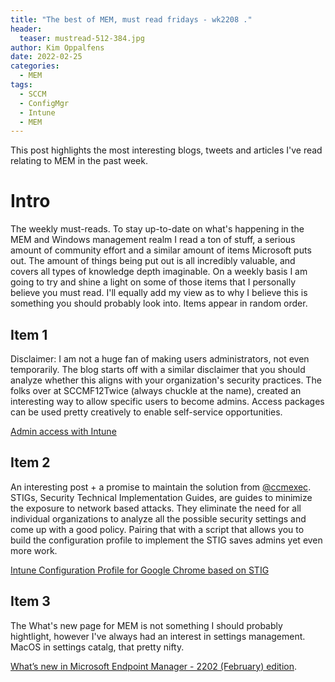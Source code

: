 ```yaml
---
title: "The best of MEM, must read fridays - wk2208 ."
header:
  teaser: mustread-512-384.jpg
author: Kim Oppalfens
date: 2022-02-25
categories:
  - MEM
tags:
  - SCCM
  - ConfigMgr
  - Intune
  - MEM
---
```


This post highlights the most interesting blogs, tweets and articles I've read relating to MEM in the past week.

# Intro #

The weekly must-reads. To stay up-to-date on what's happening in the MEM and Windows management realm I read a ton of stuff, a serious amount of community effort and a similar amount of items Microsoft puts out. The amount of things being put out is all incredibly valuable, and covers all types of knowledge depth imaginable. On a weekly basis I am going to try and shine a light on some of those items that I personally believe you must read. I'll equally add my view as to why I believe this is something you should probably look into. Items appear in random order.

## Item 1 ##
Disclaimer: I am not a huge fan of making users administrators, not even temporarily. The blog starts off with a similar disclaimer that you should analyze whether this aligns with your organization's security practices.
The folks over at SCCMF12Twice (always chuckle at the name), created an interesting way to allow specific users to become admins. Access packages can be used pretty creatively to enable self-service opportunities.

[Admin access with Intune](https://sccmf12twice.com/2022/02/on-demand-local-admin-access-with-intune/)

## Item 2 ##
An interesting post + a promise to maintain the solution from [@ccmexec](https://twitter.com/ccmexec). STIGs, Security Technical Implementation Guides, are guides to minimize the exposure to network based attacks. They eliminate the need for all individual organizations to analyze all the possible security settings and come up with a good policy. Pairing that with a script that allows you to build the configuration profile to implement the STIG saves admins yet even more work.

[Intune Configuration Profile for Google Chrome based on STIG](https://ccmexec.com/2022/02/intune-configuration-profile-for-google-chrome-based-on-stig/)

## Item 3 ##
The What's new page for MEM is not something I should probably hightlight, however I've always had an interest in settings management. MacOS in settings catalg, that pretty nifty.

 [What’s new in Microsoft Endpoint Manager - 2202 (February) edition](https://techcommunity.microsoft.com/t5/microsoft-endpoint-manager-blog/what-s-new-in-microsoft-endpoint-manager-2202-february-edition/ba-p/3211530?utm_source=dlvr.it&utm_medium=twitter). 







